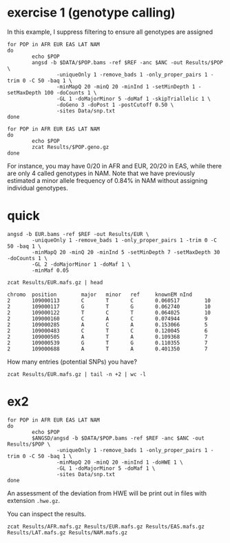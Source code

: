 
# exercise 1 (genotype calling)

In this example, I suppress filtering to ensure all genotypes are assigned

```
for POP in AFR EUR EAS LAT NAM
do
        echo $POP
        angsd -b $DATA/$POP.bams -ref $REF -anc $ANC -out Results/$POP \
                -uniqueOnly 1 -remove_bads 1 -only_proper_pairs 1 -trim 0 -C 50 -baq 1 \
                -minMapQ 20 -minQ 20 -minInd 1 -setMinDepth 1 -setMaxDepth 100 -doCounts 1 \
                -GL 1 -doMajorMinor 5 -doMaf 1 -skipTriallelic 1 \
                -doGeno 3 -doPost 1 -postCutoff 0.50 \
                -sites Data/snp.txt
done
```

```
for POP in AFR EUR EAS LAT NAM
do
        echo $POP
        zcat Results/$POP.geno.gz
done
```

For instance, you may have 0/20 in AFR and EUR, 20/20 in EAS, while there are only 4 called genotypes in NAM.
Note that we have previously estimated a minor allele frequency of 0.84% in NAM without assigning individual genotypes.

# quick

```
angsd -b EUR.bams -ref $REF -out Results/EUR \
        -uniqueOnly 1 -remove_bads 1 -only_proper_pairs 1 -trim 0 -C 50 -baq 1 \
        -minMapQ 20 -minQ 20 -minInd 5 -setMinDepth 7 -setMaxDepth 30 -doCounts 1 \
        -GL 2 -doMajorMinor 1 -doMaf 1 \
        -minMaf 0.05
```

```
zcat Results/EUR.mafs.gz | head
```
```
chromo  position        major   minor   ref     knownEM nInd
2       109000113       C       T       C       0.060517        10
2       109000117       G       T       G       0.062740        10
2       109000122       T       C       T       0.064025        10
2       109000160       C       A       C       0.074944        9
2       109000285       A       C       A       0.153066        5
2       109000483       C       T       C       0.120045        6
2       109000505       A       T       A       0.109368        7
2       109000539       G       T       G       0.110355        7
2       109000688       A       T       A       0.401350        7
```

How many entries (potential SNPs) you have?
```
zcat Results/EUR.mafs.gz | tail -n +2 | wc -l
```

# ex2
```
for POP in AFR EUR EAS LAT NAM
do
        echo $POP
        $ANGSD/angsd -b $DATA/$POP.bams -ref $REF -anc $ANC -out Results/$POP \
                -uniqueOnly 1 -remove_bads 1 -only_proper_pairs 1 -trim 0 -C 50 -baq 1 \
                -minMapQ 20 -minQ 20 -minInd 1 -doHWE 1 \
                -GL 1 -doMajorMinor 5 -doMaf 1 \
                -sites Data/snp.txt
done
```
An assessment of the deviation from HWE will be print out in files with extension `.hwe.gz`.

You can inspect the results.
```
zcat Results/AFR.mafs.gz Results/EUR.mafs.gz Results/EAS.mafs.gz Results/LAT.mafs.gz Results/NAM.mafs.gz
```








